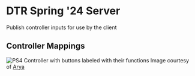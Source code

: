 # DTR Spring '24 Server

Publish controller inputs for use by the client

## Controller Mappings

![PS4 Controller with buttons labeled with their functions](https://i.imgur.com/mExv1AA.png)
Image courtesy of [Arya](https://github.com/aryagopikrishnan)